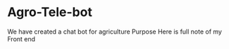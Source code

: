 # Agro-Tele-bot
We have created a chat bot for agriculture Purpose Here is full note of my Front end 

